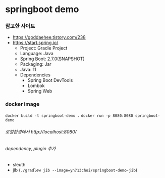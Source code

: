 # springboot demo

### 참고한 사이트
- https://goddaehee.tistory.com/238
- https://start.spring.io/
  - Project: Gradle Project
  - Language: Java
  - Spring Boot: 2.7.0(SNAPSHOT)
  - Packaging: Jar
  - Java: 11
  - Dependencies
    - Spring Boot DevTools
    - Lombok
    - Spring Web

### docker image
`docker build -t springboot-demo .`
`docker run -p 8080:8080 springboot-demo`

###### 로컬환경에서 http://localhost:8080/

###### dependency, plugin 추가
- sleuth
- jib (`./gradlew jib --image=yn713choi/springboot-demo-jib`)
